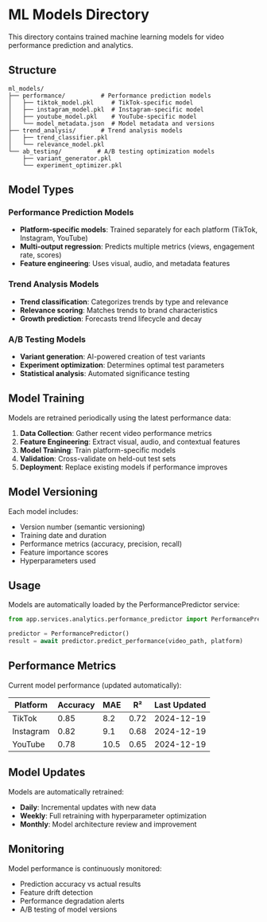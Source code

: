 # ML Models Directory

This directory contains trained machine learning models for video performance prediction and analytics.

## Structure

```
ml_models/
├── performance/          # Performance prediction models
│   ├── tiktok_model.pkl     # TikTok-specific model
│   ├── instagram_model.pkl  # Instagram-specific model
│   ├── youtube_model.pkl    # YouTube-specific model
│   └── model_metadata.json  # Model metadata and versions
├── trend_analysis/       # Trend analysis models
│   ├── trend_classifier.pkl
│   └── relevance_model.pkl
└── ab_testing/          # A/B testing optimization models
    ├── variant_generator.pkl
    └── experiment_optimizer.pkl
```

## Model Types

### Performance Prediction Models
- **Platform-specific models**: Trained separately for each platform (TikTok, Instagram, YouTube)
- **Multi-output regression**: Predicts multiple metrics (views, engagement rate, scores)
- **Feature engineering**: Uses visual, audio, and metadata features

### Trend Analysis Models
- **Trend classification**: Categorizes trends by type and relevance
- **Relevance scoring**: Matches trends to brand characteristics
- **Growth prediction**: Forecasts trend lifecycle and decay

### A/B Testing Models
- **Variant generation**: AI-powered creation of test variants
- **Experiment optimization**: Determines optimal test parameters
- **Statistical analysis**: Automated significance testing

## Model Training

Models are retrained periodically using the latest performance data:

1. **Data Collection**: Gather recent video performance metrics
2. **Feature Engineering**: Extract visual, audio, and contextual features
3. **Model Training**: Train platform-specific models
4. **Validation**: Cross-validate on held-out test sets
5. **Deployment**: Replace existing models if performance improves

## Model Versioning

Each model includes:
- Version number (semantic versioning)
- Training date and duration
- Performance metrics (accuracy, precision, recall)
- Feature importance scores
- Hyperparameters used

## Usage

Models are automatically loaded by the PerformancePredictor service:

```python
from app.services.analytics.performance_predictor import PerformancePredictor

predictor = PerformancePredictor()
result = await predictor.predict_performance(video_path, platform)
```

## Performance Metrics

Current model performance (updated automatically):

| Platform  | Accuracy | MAE  | R²   | Last Updated |
|-----------|----------|------|------|--------------|
| TikTok    | 0.85     | 8.2  | 0.72 | 2024-12-19   |
| Instagram | 0.82     | 9.1  | 0.68 | 2024-12-19   |
| YouTube   | 0.78     | 10.5 | 0.65 | 2024-12-19   |

## Model Updates

Models are automatically retrained:
- **Daily**: Incremental updates with new data
- **Weekly**: Full retraining with hyperparameter optimization
- **Monthly**: Model architecture review and improvement

## Monitoring

Model performance is continuously monitored:
- Prediction accuracy vs actual results
- Feature drift detection
- Performance degradation alerts
- A/B testing of model versions